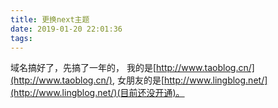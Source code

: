 ```yaml
---
title: 更换next主题
date: 2019-01-20 22:01:36
tags:
---
```

域名搞好了，先搞了一年的，
我的是[http://www.taoblog.cn/](http://www.taoblog.cn/),
女朋友的是[http://www.lingblog.net/](http://www.lingblog.net/)(目前还没开通)。

